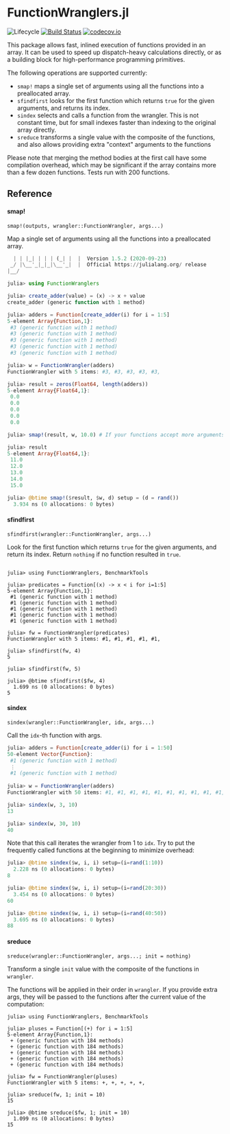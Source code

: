 # FunctionWranglers.jl

![Lifecycle](https://img.shields.io/badge/lifecycle-maturing-green.svg)
[![Build Status](https://travis-ci.com/tisztamo/FunctionWranglers.jl.svg?branch=master)](https://travis-ci.com/tisztamo/FunctionWranglers.jl)
[![codecov.io](http://codecov.io/github/tisztamo/FunctionWranglers.jl/coverage.svg?branch=master)](http://codecov.io/github/tisztamo/FunctionWranglers.jl?branch=master)

This package allows fast, inlined execution of functions provided in an array. It can be used to speed up dispatch-heavy calculations directly, or as a building block for high-performance programming primitives.

The following operations are supported currently:

- `smap!` maps a single set of arguments using all the functions into a preallocated array. 
- `sfindfirst` looks for the first function which returns `true` for the given arguments, and returns its index.
- `sindex` selects and calls a function from the wrangler. This is not constant time, but for small indexes faster than indexing to the original array directly.
- `sreduce` transforms a single value with the composite of the functions, and also allows providing extra "context" arguments to the functions

Please note that merging the method bodies at the first call have some compilation overhead, which may be significant if the array contains more than a few dozen functions. Tests run with 200 functions.

## Reference

#### smap!

    smap!(outputs, wrangler::FunctionWrangler, args...)

Map a single set of arguments using all the functions into a preallocated array.

```julia
  | | |_| | | | (_| |  |  Version 1.5.2 (2020-09-23)
 _/ |\__'_|_|_|\__'_|  |  Official https://julialang.org/ release
|__/ 

julia> using FunctionWranglers

julia> create_adder(value) = (x) -> x + value
create_adder (generic function with 1 method)

julia> adders = Function[create_adder(i) for i = 1:5]
5-element Array{Function,1}:
 #3 (generic function with 1 method)
 #3 (generic function with 1 method)
 #3 (generic function with 1 method)
 #3 (generic function with 1 method)
 #3 (generic function with 1 method)

julia> w = FunctionWrangler(adders)
FunctionWrangler with 5 items: #3, #3, #3, #3, #3, 

julia> result = zeros(Float64, length(adders))
5-element Array{Float64,1}:
 0.0
 0.0
 0.0
 0.0
 0.0

julia> smap!(result, w, 10.0) # If your functions accept more arguments, you can also provide them here

julia> result
5-element Array{Float64,1}:
 11.0
 12.0
 13.0
 14.0
 15.0

julia> @btime smap!($result, $w, d) setup = (d = rand())
  3.934 ns (0 allocations: 0 bytes)
```


#### sfindfirst

    sfindfirst(wrangler::FunctionWrangler, args...)

Look for the first function which returns `true` for the given arguments, and return its index. Return `nothing` if no function resulted in `true`.

```

julia> using FunctionWranglers, BenchmarkTools

julia> predicates = Function[(x) -> x < i for i=1:5]
5-element Array{Function,1}:
 #1 (generic function with 1 method)
 #1 (generic function with 1 method)
 #1 (generic function with 1 method)
 #1 (generic function with 1 method)
 #1 (generic function with 1 method)

julia> fw = FunctionWrangler(predicates)
FunctionWrangler with 5 items: #1, #1, #1, #1, #1, 

julia> sfindfirst(fw, 4)
5

julia> sfindfirst(fw, 5)

julia> @btime sfindfirst($fw, 4)
  1.699 ns (0 allocations: 0 bytes)
5
```


#### sindex

    sindex(wrangler::FunctionWrangler, idx, args...)

Call the `idx`-th function with args.

```julia
julia> adders = Function[create_adder(i) for i = 1:50]
50-element Vector{Function}:
 #1 (generic function with 1 method)
 ⋮
 #1 (generic function with 1 method)
 
julia> w = FunctionWrangler(adders)
FunctionWrangler with 50 items: #1, #1, #1, #1, #1, #1, #1, #1, #1, #1, #1, #1, #1, #1, #1, #1, #1, #1, #1, #1, #1, #1, #1, #1, #1, #1, #1, #1, #1, #1, #1, #1, #1, #1, #1, #1, #1, #1, #1, #1, #1, #1, #1, #1, #1, #1, #1, #1, #1, #1, 

julia> sindex(w, 3, 10)
13

julia> sindex(w, 30, 10)
40
```
Note that this call iterates the wrangler from 1 to `idx`. Try to
put the frequently called functions at the beginning to minimize overhead:

```julia
julia> @btime sindex($w, i, i) setup=(i=rand(1:10))
  2.228 ns (0 allocations: 0 bytes)
8

julia> @btime sindex($w, i, i) setup=(i=rand(20:30))
  3.454 ns (0 allocations: 0 bytes)
60

julia> @btime sindex($w, i, i) setup=(i=rand(40:50))
  3.695 ns (0 allocations: 0 bytes)
88
```


#### sreduce

    sreduce(wrangler::FunctionWrangler, args...; init = nothing)

Transform a single `init` value with the composite of the functions in `wrangler`.

The functions will be applied in their order in `wrangler`. If you provide extra args, they will be passed to the functions after the current value of the computation:

```
julia> using FunctionWranglers, BenchmarkTools

julia> pluses = Function[(+) for i = 1:5]
5-element Array{Function,1}:
 + (generic function with 184 methods)
 + (generic function with 184 methods)
 + (generic function with 184 methods)
 + (generic function with 184 methods)
 + (generic function with 184 methods)

julia> fw = FunctionWrangler(pluses)
FunctionWrangler with 5 items: +, +, +, +, +, 

julia> sreduce(fw, 1; init = 10)
15

julia> @btime sreduce($fw, 1; init = 10)
  1.099 ns (0 allocations: 0 bytes)
15
```
